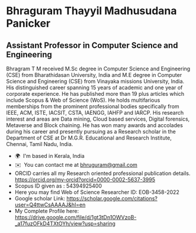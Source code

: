 Bhraguram Thayyil Madhusudana Panicker
========================================================

Assistant Professor in Computer Science and Engineering
-------------------------------------------------------

Bhragram T M received M.Sc degree in Computer Science and Engineering (CSE) from Bharathidasan University, India and M.E degree in Computer Science and Engineering (CSE) from Vinayaka missions University, India. His distinguished career spanning 15 years of academic and one year of corporate experience. He has published more than 19 plus articles which include Scopus & Web of Science (WoS). He holds multifarious memberships from the prominent professional bodies specifically from IEEE, ACM, ISTE, IACSIT, CSTA, IAENGG, IAHFP and IARCP. His research interest and areas are Data mining, Cloud based services, Digital forensics, Metaverse and Block chaining. He has won many awards and accolades during his career and presently pursuing as a Research scholar in the Department of CSE at Dr M.G.R. Educational and Research Institute, Chennai, Tamil Nadu, India.

*   🌍  I'm based in Kerala, India
*   ✉️  You can contact me at [bhruguram@gmail.com](mailto:bhruguram@gmail.com)
*   ORCID carries all my Research oriented professional publication details.
    https://orcid.org/my-orcid?orcid=0000-0002-5637-3995
*   Scopus ID given as : 54394925400
*   Here you may find Web of Science Researcher ID: EOB-3458-2022
*   Google scholar Link: https://scholar.google.com/citations?user=Q4ttwCsAAAAJ&hl=en
*   My Complete Profile here: https://drive.google.com/file/d/1gt3tDn1OWVzoB-_a17fuzOFkD4TXtOYh/view?usp=sharing
